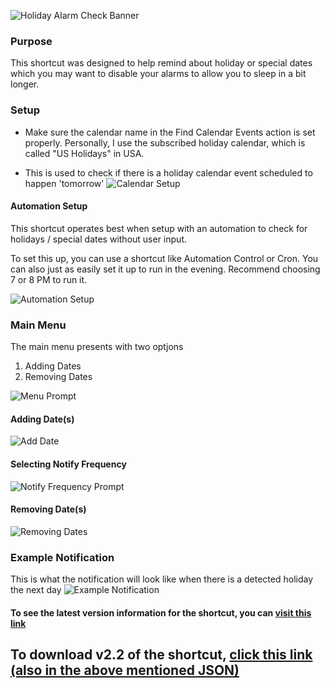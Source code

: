 ![Holiday Alarm Check Banner](https://i.imgur.com/wbn5aeJ.png)

### Purpose
This shortcut was designed to help remind about holiday or special dates which you may want to disable your alarms to allow you to sleep in a bit longer.

### Setup
* Make sure the calendar name in the Find Calendar Events action is set properly. Personally, I use the subscribed holiday calendar, which is called "US Holidays" in USA.

* This is used to check if there is a holiday calendar event scheduled to happen 'tomorrow'
  ![Calendar Setup](https://i.imgur.com/RyiM6Im.png)

#### Automation Setup

This shortcut operates best when setup with an automation to check for holidays / special dates without user input.

To set this up, you can use a shortcut like Automation Control or Cron. You can also just as easily set it up to run in the evening. Recommend choosing 7 or 8 PM to run it.

![Automation Setup](https://i.imgur.com/wZajM3I.png)

### Main Menu
The main menu presents with two optjons

1. Adding Dates
2. Removing Dates

![Menu Prompt](https://i.imgur.com/RXQPWG0.png)

#### Adding Date(s)
![Add Date](https://i.imgur.com/pI6SyEg.png)

#### Selecting Notify Frequency
![Notify Frequency Prompt](https://i.imgur.com/HknnOH8.png)

#### Removing Date(s)
![Removing Dates](https://i.imgur.com/F9pdSEa.png)

### Example Notification
This is what the notification will look like when there is a detected holiday the next day
![Example Notification](https://i.imgur.com/910pSf8.png)

#### To see the latest version information for the shortcut, you can [visit this link](https://raw.githubusercontent.com/mvan231/Shortcuts/main/HolidayAlarmCheck.json)

## **To download v2.2 of the shortcut, [click this link (also in the above mentioned JSON)](https://www.icloud.com/shortcuts/64ce112560ec44f98a6d987c27636b76)**
